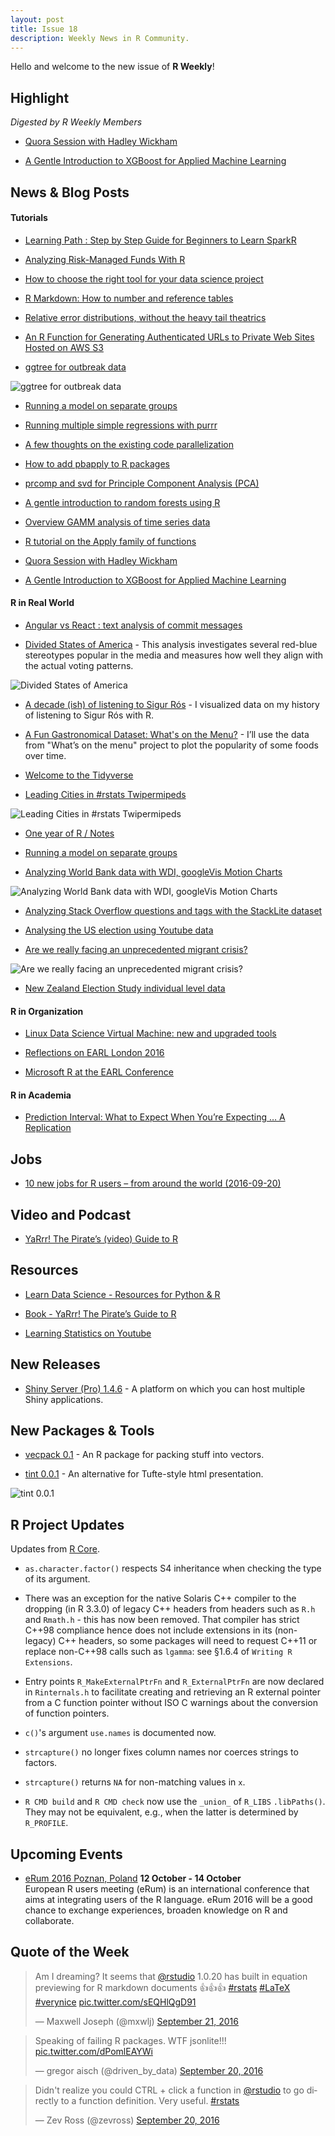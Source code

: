```yaml
---
layout: post
title: Issue 18
description: Weekly News in R Community.
---
```


Hello and welcome to the new issue of **R Weekly**!

## Highlight

*Digested by R Weekly Members*

+ [Quora Session with Hadley Wickham](https://www.quora.com/session/Hadley-Wickham/1)

+ [A Gentle Introduction to XGBoost for Applied Machine Learning](http://machinelearningmastery.com/gentle-introduction-xgboost-applied-machine-learning/)


## News & Blog Posts

#### Tutorials

+ [Learning Path : Step by Step Guide for Beginners to Learn SparkR](https://www.analyticsvidhya.com/blog/2016/06/learning-path-step-step-guide-beginners-learn-sparkr/)

+ [Analyzing Risk-Managed Funds With R](https://www.hvst.com/posts/71410-analyzing-risk-managed-funds-with-r)

+ [How to choose the right tool for your data science project](http://blog.revolutionanalytics.com/2016/09/choose-the-right-tool.html)

+ [R Markdown: How to number and reference tables](http://datascienceplus.com/r-markdown-how-to-number-and-reference-tables/)

+ [Relative error distributions, without the heavy tail theatrics](https://www.r-bloggers.com/relative-error-distributions-without-the-heavy-tail-theatrics/)

+ [An R Function for Generating Authenticated URLs to Private Web Sites Hosted on AWS S3](https://alexioannides.com/2016/09/19/an-r-function-for-generating-authenticated-urls-to-private-web-sites-hosted-on-aws-s3/)

+ [ggtree for outbreak data](https://guangchuangyu.github.io/2016/09/ggtree-for-outbreak-data)

![ggtree for outbreak data](https://i1.wp.com/guangchuangyu.github.io/blog_images/Bioconductor/ggtree/2016-ggtree-OutbreakTools_files/unnamed-chunk-1-1.png?w=456&ssl=1)

+ [Running a model on separate groups](http://drsimonj.svbtle.com/running-a-model-on-separate-groups)

+ [Running multiple simple regressions with purrr](https://sebastiansauer.github.io/multiple-lm-purrr2/)

+ [A few thoughts on the existing code parallelization](http://www.vesnam.com/Rblog/existing-code-parallelization-yes-or-no/)

+ [How to add pbapply to R packages](http://peter.solymos.org/code/2016/09/16/how-to-add-pbapply-to-r-packages.html)

+ [prcomp and svd for Principle Component Analysis (PCA) ](https://crazyhottommy.blogspot.sg/2016/09/prcomp-and-svd-for-principle-component.html)

+ [A gentle introduction to random forests using R](https://eight2late.wordpress.com/2016/09/20/a-gentle-introduction-to-random-forests-using-r/)

+ [Overview GAMM analysis of time series data](http://www.sfs.uni-tuebingen.de/~jvanrij/Tutorial/GAMM.html)

+ [R tutorial on the Apply family of functions](https://www.datacamp.com/community/tutorials/r-tutorial-apply-family)

+ [Quora Session with Hadley Wickham](https://www.quora.com/session/Hadley-Wickham/1?srid=kBl7&share=22102777)

+ [A Gentle Introduction to XGBoost for Applied Machine Learning](http://machinelearningmastery.com/gentle-introduction-xgboost-applied-machine-learning/)


#### R in Real World

+ [Angular vs React : text analysis of commit messages](https://medium.com/@sAbakumoff/angular-vs-react-text-analysis-of-commit-messages-1cda199f3bdb#.r5rnhda1j)

+ [Divided States of America](http://www.significantdigits.org/divided-states-of-america/) - This analysis investigates several red-blue stereotypes popular in the media and measures how well they align with the actual voting patterns.

![Divided States of America](https://cdn.rawgit.com/rweekly/image/master/2016-09-26/ElectionResults-1.png)

+ [A decade (ish) of listening to Sigur Rós](http://blog.karawoo.com/2016/09/22/A-decade-ish-of-listening-to-Sigur-Ros) - I visualized data on my history of listening to Sigur Rós with R.

<!-- !Scraping Marvel Comics](https://csredino.com/2016/03/20/scraping-marvel-comics/#more-226)-->

+ [A Fun Gastronomical Dataset: What's on the Menu?](http://www.sumsar.net/blog/2016/09/whats-on-the-menu/) - I’ll use the data from "What’s on the menu" project to plot the popularity of some foods over time.

+ [Welcome to the Tidyverse](http://blog.revolutionanalytics.com/2016/09/tidyverse.html)

+ [Leading Cities in #rstats Twipermipeds](http://rpubs.com/ww44ss/rstats_geo)

![Leading Cities in #rstats Twipermipeds](https://cdn.rawgit.com/rweekly/image/master/2016-09-26/rstats-tweets.png)

+ [One year of R / Notes](http://f.briatte.org/r/one-year-of-r-notes)

+ [Running a model on separate groups](http://drsimonj.svbtle.com/running-a-model-on-separate-groups)


+ [Analyzing World Bank data with WDI, googleVis Motion Charts](https://gigadom.wordpress.com/2016/09/18/analyzing-world-bank-data-with-wdi-googlevis-motion-charts/)

![Analyzing World Bank data with WDI, googleVis Motion Charts](https://i1.wp.com/gigadom.files.wordpress.com/2016/09/powercon.png?w=456&ssl=1)

+ [Analyzing Stack Overflow questions and tags with the StackLite dataset ](http://www.analyticsforfun.com/2016/09/analyzing-stack-overflow-questions-and.html)

+ [Analysing the US election using Youtube data](http://flovv.github.com/US_Election/)

+ [Are we really facing an unprecedented migrant crisis?](http://www.swissinfo.ch/eng/migration-series--part-3-_are-we-really-facing-an-unprecedented-migrant-crisis-/42431210)

![Are we really facing an unprecedented migrant crisis?](https://interactive.swissinfo.ch/2016_09_07_migrationFlows/chordDiagram_EN.png)

+ [New Zealand Election Study individual level data](http://ellisp.github.io/blog/2016/09/18/nzes1)

#### R in Organization

+ [Linux Data Science Virtual Machine: new and upgraded tools](http://blog.revolutionanalytics.com/2016/09/linux-dsvm-upgrade.html)

+ [Reflections on EARL London 2016](http://blog.revolutionanalytics.com/2016/09/reflections-on-earl-london-2016.html)

+ [Microsoft R at the EARL Conference](http://blog.revolutionanalytics.com/2016/09/microsoft-r-at-the-earl-conference.html)

#### R in Academia

+ [Prediction Interval: What to Expect When You’re Expecting … A Replication](http://journals.plos.org/plosone/article?id=10.1371/journal.pone.0162874)

## Jobs

+ [10 new jobs for R users – from around the world (2016-09-20)](https://www.r-bloggers.com/10-new-r-jobs-from-around-the-world-2016-09-20/)

## Video and Podcast

+ [YaRrr! The Pirate’s (video) Guide to R](http://blog.revolutionanalytics.com/2016/09/pirates-guide-to-r.html)
 
## Resources

+ [Learn Data Science - Resources for Python & R](https://www.datacamp.com/community/tutorials/learn-data-science-resources-for-python-r#gs.QOnkXvU)

+ [Book - YaRrr! The Pirate’s Guide to R](https://drive.google.com/file/d/0B4udF24Yxab0S1hnZlBBTmgzM3M/view)

+ [Learning Statistics on Youtube](http://flavioazevedo.com/stats-and-r-blog/2016/9/13/learning-r-on-youtube)

## New Releases

+ [Shiny Server (Pro) 1.4.6](https://blog.rstudio.org/2016/09/22/shiny-server-1-4-6/) - A platform on which you can host multiple Shiny applications.

## New Packages & Tools

+ [vecpack 0.1](https://dahtah.wordpress.com/2016/09/18/vecpack-an-r-package-for-packing-stuff-into-vectors/) - An R package for packing stuff into vectors.

+ [tint 0.0.1](http://dirk.eddelbuettel.com/blog/2016/09/24#tint_0.0.1) - An alternative for Tufte-style html presentation.

![tint 0.0.1](https://eddelbuettel.github.io/tint/tint-region.png)

## R Project Updates

Updates from [R Core](http://developer.r-project.org/blosxom.cgi/R-devel/NEWS).

+ `as.character.factor()` respects S4 inheritance when checking the type of its argument.

+ There was an exception for the native Solaris C++ compiler to the dropping (in R 3.3.0) of legacy C++ headers from headers such as `R.h` and `Rmath.h` - this has now been removed. That compiler has strict C++98 compliance hence does not include extensions in its (non-legacy) C++ headers, so some packages will need to request C++11 or replace non-C++98 calls such as `lgamma`: see §1.6.4 of `Writing R Extensions`.

+ Entry points `R_MakeExternalPtrFn` and `R_ExternalPtrFn` are now declared in `Rinternals.h` to facilitate creating and retrieving an R external pointer from a C function pointer without ISO C warnings about the conversion of function pointers.

+ `c()`'s argument `use.names` is documented now. 

+ `strcapture()` no longer fixes column names nor coerces strings to factors.

+ `strcapture()` returns `NA` for non-matching values in `x`.

+ `R CMD build` and `R CMD check` now use the `_union_` of `R_LIBS` `.libPaths()`. They may not be equivalent, e.g., when the latter is determined by `R_PROFILE`.



## Upcoming Events

+ [eRum 2016 Poznan, Poland](http://erum.ue.poznan.pl/)  **12 October - 14 October** <br>
European R users meeting (eRum) is an international conference that aims at integrating users of the R language. eRum 2016 will be a good chance to exchange experiences, broaden knowledge on R and collaborate. <br /> 

## Quote of the Week

<blockquote class="twitter-tweet" data-lang="zh-cn"><p lang="en" dir="ltr">Am I dreaming? It seems that <a href="https://twitter.com/rstudio">@rstudio</a> 1.0.20 has built in equation previewing for R markdown documents 👍👍👍 <a href="https://twitter.com/hashtag/rstats?src=hash">#rstats</a> <a href="https://twitter.com/hashtag/LaTeX?src=hash">#LaTeX</a> <a href="https://twitter.com/hashtag/verynice?src=hash">#verynice</a> <a href="https://t.co/sEQHlQgD91">pic.twitter.com/sEQHlQgD91</a></p>&mdash; Maxwell Joseph (@mxwlj) <a href="https://twitter.com/mxwlj/status/778641659869356032">September 21, 2016</a></blockquote>

<blockquote class="twitter-tweet" data-lang="en"><p lang="en" dir="ltr">Speaking of failing R packages. WTF jsonlite!!! <a href="https://t.co/dPomlEAYWi">pic.twitter.com/dPomlEAYWi</a></p>&mdash; gregor aisch (@driven_by_data) <a href="https://twitter.com/driven_by_data/status/778334958930780161">September 20, 2016</a></blockquote>

<blockquote class="twitter-tweet" data-lang="zh-cn"><p lang="en" dir="ltr">Didn&#39;t realize you could CTRL + click a function in <a href="https://twitter.com/rstudio">@rstudio</a> to go directly to a function definition. Very useful. <a href="https://twitter.com/hashtag/rstats?src=hash">#rstats</a></p>&mdash; Zev Ross (@zevross) <a href="https://twitter.com/zevross/status/778214858277793792">September 20, 2016</a></blockquote>
